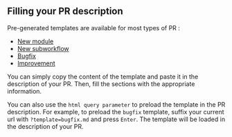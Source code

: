 ## Filling your PR description

Pre-generated templates are available for most types of PR :

- [New module](.github/PULL_REQUEST_TEMPLATE/new_module.md)
- [New subworkflow](.github/PULL_REQUEST_TEMPLATE/new_subworkflow.md)
- [Bugfix](.github/PULL_REQUEST_TEMPLATE/bugfix.md)
- [Improvement](.github/PULL_REQUEST_TEMPLATE/improvement.md)

You can simply copy the content of the template and paste it in the description of your PR. Then, fill the sections with the appropriate information.

You can also use the `html query parameter` to preload the template in the PR description. For example, to preload the `bugfix` template, suffix your current url with `?template=bugfix.md` and press `Enter`. The template will be loaded in the description of your PR.
